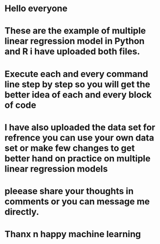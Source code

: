 # Hello everyone 
# These are the example of multiple linear regression model in Python and R i have uploaded both files.
# Execute each and every command line step by step so you will get the better idea of each and every block of code 
# I have also uploaded the data set for refrence you can use your own data set or make few changes to get better hand on practice on multiple linear regression models
 
# pleease share your thoughts in comments or you can message me directly.
# Thanx n happy machine learning
